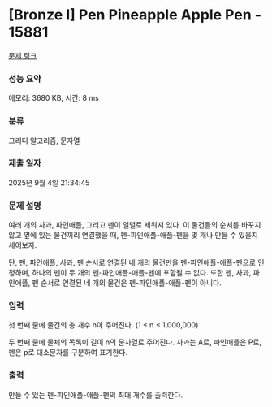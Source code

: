 # [Bronze I] Pen Pineapple Apple Pen - 15881 

[문제 링크](https://www.acmicpc.net/problem/15881) 

### 성능 요약

메모리: 3680 KB, 시간: 8 ms

### 분류

그리디 알고리즘, 문자열

### 제출 일자

2025년 9월 4일 21:34:45

### 문제 설명

<p>여러 개의 사과, 파인애플, 그리고 펜이 일렬로 세워져 있다. 이 물건들의 순서를 바꾸지 않고 옆에 있는 물건끼리 연결했을 때, 펜-파인애플-애플-펜을 몇 개나 만들 수 있을지 세어보자.</p>

<p>단, 펜, 파인애플, 사과, 펜 순서로 연결된 네 개의 물건만을 펜-파인애플-애플-펜으로 인정하며, 하나의 펜이 두 개의 펜-파인애플-애플-펜에 포함될 수 없다. 또한 펜, 사과, 파인애플, 펜 순서로 연결된 네 개의 물건은 펜-파인애플-애플-펜이 아니다.</p>

### 입력 

 <p>첫 번째 줄에 물건의 총 개수 n이 주어진다. (1 ≤ n ≤ 1,000,000)</p>

<p>두 번째 줄에 물체의 목록이 길이 n의 문자열로 주어진다. 사과는 A로, 파인애플은 P로, 펜은 p로 대소문자를 구분하여 표기한다.</p>

### 출력 

 <p>만들 수 있는 펜-파인애플-애플-펜의 최대 개수를 출력한다.</p>

